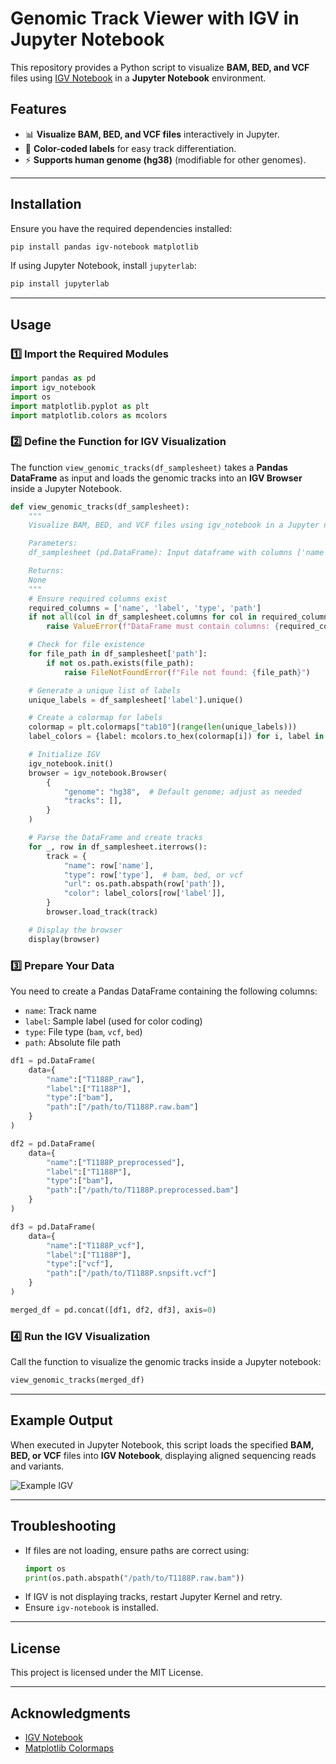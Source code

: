 # Genomic Track Viewer with IGV in Jupyter Notebook

This repository provides a Python script to visualize **BAM, BED, and VCF** files using [IGV Notebook](https://github.com/igvteam/igv-notebook) in a **Jupyter Notebook** environment.

## Features
- 📊 **Visualize BAM, BED, and VCF files** interactively in Jupyter.
- 🎨 **Color-coded labels** for easy track differentiation.
- ⚡ **Supports human genome (hg38)** (modifiable for other genomes).

---

## Installation

Ensure you have the required dependencies installed:

```bash
pip install pandas igv-notebook matplotlib
```

If using Jupyter Notebook, install `jupyterlab`:

```bash
pip install jupyterlab
```

---

## Usage

### 1️⃣ Import the Required Modules
```python
import pandas as pd
import igv_notebook
import os
import matplotlib.pyplot as plt
import matplotlib.colors as mcolors
```

### 2️⃣ Define the Function for IGV Visualization
The function `view_genomic_tracks(df_samplesheet)` takes a **Pandas DataFrame** as input and loads the genomic tracks into an **IGV Browser** inside a Jupyter Notebook.

```python
def view_genomic_tracks(df_samplesheet):
    """
    Visualize BAM, BED, and VCF files using igv_notebook in a Jupyter notebook.

    Parameters:
    df_samplesheet (pd.DataFrame): Input dataframe with columns ['name', 'label', 'type', 'path'].

    Returns:
    None
    """
    # Ensure required columns exist
    required_columns = ['name', 'label', 'type', 'path']
    if not all(col in df_samplesheet.columns for col in required_columns):
        raise ValueError(f"DataFrame must contain columns: {required_columns}")

    # Check for file existence
    for file_path in df_samplesheet['path']:
        if not os.path.exists(file_path):
            raise FileNotFoundError(f"File not found: {file_path}")

    # Generate a unique list of labels
    unique_labels = df_samplesheet['label'].unique()

    # Create a colormap for labels
    colormap = plt.colormaps["tab10"](range(len(unique_labels)))
    label_colors = {label: mcolors.to_hex(colormap[i]) for i, label in enumerate(unique_labels)}

    # Initialize IGV
    igv_notebook.init()
    browser = igv_notebook.Browser(
        {
            "genome": "hg38",  # Default genome; adjust as needed
            "tracks": [],
        }
    )

    # Parse the DataFrame and create tracks
    for _, row in df_samplesheet.iterrows():
        track = {
            "name": row['name'],
            "type": row['type'],  # bam, bed, or vcf
            "url": os.path.abspath(row['path']),
            "color": label_colors[row['label']],
        }
        browser.load_track(track)

    # Display the browser
    display(browser)
```

### 3️⃣ Prepare Your Data
You need to create a Pandas DataFrame containing the following columns:
- `name`: Track name
- `label`: Sample label (used for color coding)
- `type`: File type (`bam`, `vcf`, `bed`)
- `path`: Absolute file path

```python
df1 = pd.DataFrame(
    data={
        "name":["T1188P_raw"],
        "label":["T1188P"],
        "type":["bam"],
        "path":["/path/to/T1188P.raw.bam"]
    }
)

df2 = pd.DataFrame(
    data={
        "name":["T1188P_preprocessed"],
        "label":["T1188P"],
        "type":["bam"],
        "path":["/path/to/T1188P.preprocessed.bam"]
    }
)

df3 = pd.DataFrame(
    data={
        "name":["T1188P_vcf"],
        "label":["T1188P"],
        "type":["vcf"],
        "path":["/path/to/T1188P.snpsift.vcf"]
    }
)

merged_df = pd.concat([df1, df2, df3], axis=0)
```

### 4️⃣ Run the IGV Visualization
Call the function to visualize the genomic tracks inside a Jupyter notebook:

```python
view_genomic_tracks(merged_df)
```

---

## Example Output
When executed in Jupyter Notebook, this script loads the specified **BAM, BED, or VCF** files into **IGV Notebook**, displaying aligned sequencing reads and variants.

![Example IGV](https://raw.githubusercontent.com/example/igv_notebook_demo.png)

---

## Troubleshooting
- If files are not loading, ensure paths are correct using:
  ```python
  import os
  print(os.path.abspath("/path/to/T1188P.raw.bam"))
  ```
- If IGV is not displaying tracks, restart Jupyter Kernel and retry.
- Ensure `igv-notebook` is installed.

---

## License
This project is licensed under the MIT License.

---

## Acknowledgments
- [IGV Notebook](https://github.com/igvteam/igv-notebook)
- [Matplotlib Colormaps](https://matplotlib.org/stable/users/prev_whats_new/whats_new_3.4.0.html#colormap-handling-improvements)